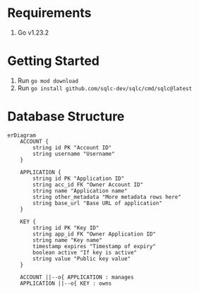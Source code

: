 # Requirements
1. Go v1.23.2

# Getting Started
1. Run `go mod download`
2. Run `go install github.com/sqlc-dev/sqlc/cmd/sqlc@latest`

# Database Structure
```mermaid
erDiagram
    ACCOUNT {
        string id PK "Account ID"
        string username "Username"
    }
    
    APPLICATION {
        string id PK "Application ID"
        string acc_id FK "Owner Account ID"
        string name "Application name"
        string other_metadata "More metadata rows here"
        string base_url "Base URL of application"
    }
    
    KEY {
        string id PK "Key ID"
        string app_id FK "Owner Application ID"
        string name "Key name"
        timestamp expires "Timestamp of expiry"
        boolean active "If key is active"
        string value "Public key value"
    }
    
    ACCOUNT ||--o{ APPLICATION : manages
    APPLICATION ||--o{ KEY : owns
```